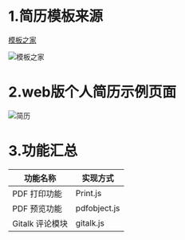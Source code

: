 # 1.简历模板来源
[模板之家](http://www.cssmoban.com)

![模板之家](https://hfm-blog.oss-cn-hangzhou.aliyuncs.com/github/web-resume/%E6%A8%A1%E6%9D%BF%E4%B9%8B%E5%AE%B6.png)
# 2.web版个人简历示例页面

![简历](https://hfm-blog.oss-cn-hangzhou.aliyuncs.com/github/web-resume/%E9%BB%84%E7%A6%8F%E6%98%8E%20-%20Java%20%E5%BC%80%E5%8F%91%E5%B7%A5%E7%A8%8B%E5%B8%88%20-%2013758860183.png)

# 3.功能汇总
| 功能名称 | 实现方式 |
| ---- | ---- |
| PDF 打印功能 | Print.js |
| PDF 预览功能 | pdfobject.js |
| Gitalk 评论模块| gitalk.js |